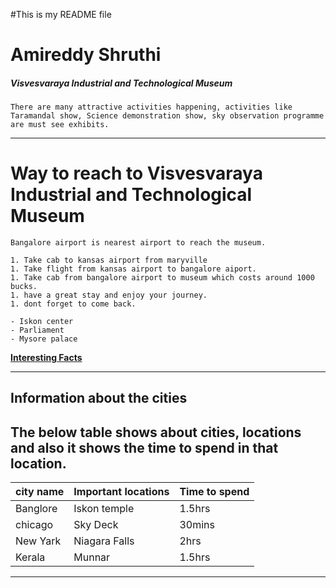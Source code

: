 #This is my README file
# Amireddy Shruthi
##### Visvesvaraya Industrial and Technological Museum

    There are many attractive activities happening, activities like Taramandal show, Science demonstration show, sky observation programme are must see exhibits.

----

# Way to reach to Visvesvaraya Industrial and Technological Museum

    Bangalore airport is nearest airport to reach the museum.

    1. Take cab to kansas airport from maryville
    1. Take flight from kansas airport to bangalore aiport.
    1. Take cab from bangalore airport to museum which costs around 1000 bucks.
    1. have a great stay and enjoy your journey.
    1. dont forget to come back.

    - Iskon center
    - Parliament
    - Mysore palace

**[Interesting Facts](Aboutme.md)**

-----

## Information about the cities

## The below table shows about cities, locations and also it shows the time to spend in that location.

|city name |Important locations|Time to spend|
|----------|-------------------|-------------|
|Banglore  | Iskon temple      |1.5hrs       |
|chicago   | Sky Deck          |30mins       |
|New Yark  | Niagara Falls     |2hrs         |
|Kerala    | Munnar            |1.5hrs       |

----------------------------------------------







